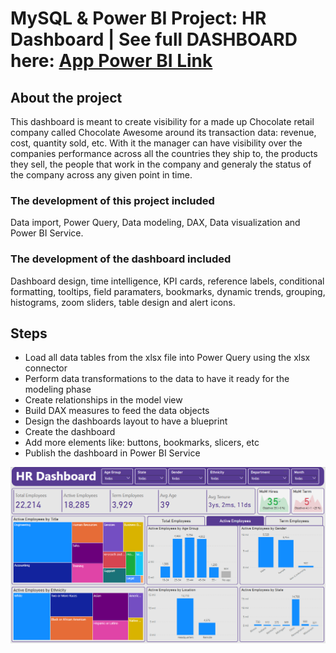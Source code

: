 # MySQL & Power BI Project: HR Dashboard | See full DASHBOARD here: [App Power BI Link](https://app.powerbi.com/reportEmbed?reportId=a2dbd107-8117-4ecd-9c45-aa313c6d0d5f&autoAuth=true&ctid=616855e8-4a81-40b0-9bb9-10afe4e00966)

## About the project
This dashboard is meant to create visibility for a made up Chocolate retail company called Chocolate Awesome around its transaction data: revenue, cost, quantity sold, etc. With it the manager can have visibility over the companies performance across all the countries they ship to, the products they sell, the people that work in the company and generaly the status of the company across any given point in time.

### The development of this project included
Data import, Power Query, Data modeling, DAX, Data visualization and Power BI Service.

### The development of the dashboard included
Dashboard design, time intelligence, KPI cards, reference labels, conditional formatting, tooltips, field paramaters, bookmarks, dynamic trends, grouping, histograms, zoom sliders, table design and alert icons. 

## Steps
- Load all data tables from the xlsx file into Power Query using the xlsx connector
- Perform data transformations to the data to have it ready for the modeling phase
- Create relationships in the model view
- Build DAX measures to feed the data objects
- Design the dashboards layout to have a blueprint
- Create the dashboard
- Add more elements like: buttons, bookmarks, slicers, etc
- Publish the dashboard in Power BI Service

![Portfolio Dashboard](dashboard.png)
